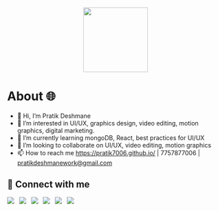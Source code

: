 <div align="center">
<h6><a href="https://pratik7006.github.io/"><img src="https://pratik7006.github.io/assets/img/pd_logo_black.jpg" height="150"/></a></h6>
  
</div>

# About 🌐 <br>

- 👋 Hi, I’m Pratik Deshmane
- 👀 I’m interested in UI/UX, graphics design, video editing, motion graphics, digital marketing.
- 🌱 I’m currently learning mongoDB, React, best practices for UI/UX
- 💞️ I’m looking to collaborate on UI/UX, video editing, motion graphics
- 📫 How to reach me https://pratik7006.github.io/ | 7757877006 | pratikdeshmanework@gmail.com


## 🤝 Connect with me

[<img src="https://img.shields.io/badge/linkedin-%230077B5.svg?&style=for-the-badge&logo=linkedin&logoColor=white">](https://in.linkedin.com/in/pratik7006)&nbsp;&nbsp;
[<img src="https://img.shields.io/badge/Instagram-E4405F?style=for-the-badge&logo=instagram&logoColor=white">](https://www.instagram.com/pratik_deshmane007)&nbsp;&nbsp;
[<img src="https://img.shields.io/badge/Twitter-1DA1F2?style=for-the-badge&logo=twitter&logoColor=white">](https://twitter.com/pratik7006?lang=en)&nbsp;&nbsp;
[<img src="https://img.shields.io/badge/Facebook-1877F2?style=for-the-badge&logo=facebook&logoColor=white">](https://www.facebook.com/pratik.deshmane2)&nbsp;&nbsp;
[<img src="https://img.shields.io/badge/Behance-0057ff?style=for-the-badge&logo=Behance&logoColor=white">](https://www.behance.net/pratik7006)&nbsp;&nbsp;
[<img src="https://img.shields.io/badge/YouTube-FF0000?style=for-the-badge&logo=youtube&logoColor=white">](https://www.youtube.com/channel/UCKSaglBU7NVOfgul39siNog)

<!---
Pratik7006/Pratik7006 is a ✨ special ✨ repository because its `README.md` (this file) appears on your GitHub profile.
You can click the Preview link to take a look at your changes.
--->
